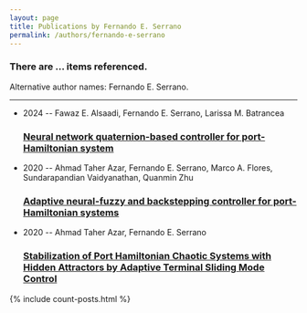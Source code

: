 ```yaml
---
layout: page
title: Publications by Fernando E. Serrano
permalink: /authors/fernando-e-serrano
---
```


<h3 id="number-posts">There are ... items referenced.</h3>
<p id='info-authors'>Alternative author names: Fernando E. Serrano.</p>
<hr />
<ul class="post-list">
<li><span class='post-meta'>2024 -- Fawaz E. Alsaadi, Fernando E. Serrano, Larissa M. Batrancea</span><h3><a class='post-link' href="{{ site.baseurl }}/neural-network-quaternion-based-controller-for-port-hamiltonian-system">Neural network quaternion-based controller for port-Hamiltonian system</a></h3></li>
<li><span class='post-meta'>2020 -- Ahmad Taher Azar, Fernando E. Serrano, Marco A. Flores, Sundarapandian Vaidyanathan, Quanmin Zhu</span><h3><a class='post-link' href="{{ site.baseurl }}/adaptive-neural-fuzzy-and-backstepping-controller-for-port-hamiltonian-systems">Adaptive neural-fuzzy and backstepping controller for port-Hamiltonian systems</a></h3></li>
<li><span class='post-meta'>2020 -- Ahmad Taher Azar, Fernando E. Serrano</span><h3><a class='post-link' href="{{ site.baseurl }}/stabilization-of-port-hamiltonian-chaotic-systems-with-hidden-attractors-by-adaptive-terminal-sliding-mode-control">Stabilization of Port Hamiltonian Chaotic Systems with Hidden Attractors by Adaptive Terminal Sliding Mode Control</a></h3></li>

</ul>
{% include count-posts.html %}

